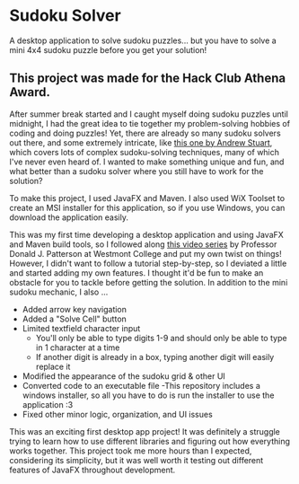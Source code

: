 # Sudoku Solver

A desktop application to solve sudoku puzzles... but you have to solve a mini 4x4 sudoku puzzle before you get your solution!

## This project was made for the Hack Club Athena Award.

After summer break started and I caught myself doing sudoku puzzles until midnight, I had the great idea to tie together my problem-solving hobbies of coding and doing puzzles! Yet, there are already so many sudoku solvers out there, and some extremely intricate, like [this one by Andrew Stuart](https://www.sudokuwiki.org/sudoku.htm), which covers lots of complex sudoku-solving techniques, many of which I've never even heard of. I wanted to make something unique and fun, and what better than a sudoku solver where you still have to work for the solution? 

To make this project, I used JavaFX and Maven. I also used WiX Toolset to create an MSI installer for this application, so if you use Windows, you can download the application easily. 

This was my first time developing a desktop application and using JavaFX and Maven build tools, so I followed along [this video series](https://www.youtube.com/watch?v=wa4ky1ARDkw&list=PLix7MmR3doRqF712ItSp4IhKwJcvDf5M2) by Professor Donald J. Patterson at Westmont College and put my own twist on things! However, I didn't want to follow a tutorial step-by-step, so I deviated a little and started adding my own features. I thought it'd be fun to make an obstacle for you to tackle before getting the solution. In addition to the mini sudoku mechanic, I also ...

- Added arrow key navigation
- Added a "Solve Cell" button
- Limited textfield character input
    - You'll only be able to type digits 1-9 and should only be able to type in 1 character at a time
    - If another digit is already in a box, typing another digit will easily replace it
- Modified the appearance of the sudoku grid & other UI
- Converted code to an executable file
    -This repository includes a windows installer, so all you have to do is run the installer to use the application :3
- Fixed other minor logic, organization, and UI issues

This was an exciting first desktop app project! It was definitely a struggle trying to learn how to use different libraries and figuring out how everything works together. This project took me more hours than I expected, considering its simplicity, but it was well worth it testing out different features of JavaFX throughout development.

